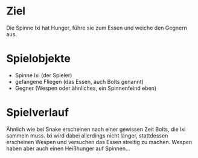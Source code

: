 # Ziel

Die Spinne Ixi hat Hunger, führe sie zum Essen und weiche den Gegnern aus.

# Spielobjekte

*  Spinne Ixi (der Spieler)
* gefangene Fliegen (das Essen, auch Bolts genannt)
* Gegner (Wespen oder ähnliches, ein Spinnenfeind eben)

# Spielverlauf

Ähnlich wie bei Snake erscheinen nach einer gewissen Zeit Bolts, die Ixi
sammeln muss. Ixi wird dabei allerdings nicht länger, stattdessen erscheinen
Wespen und versuchen das Essen streitig zu machen. Wespen haben aber auch einen
Heißhunger auf Spinnen...

